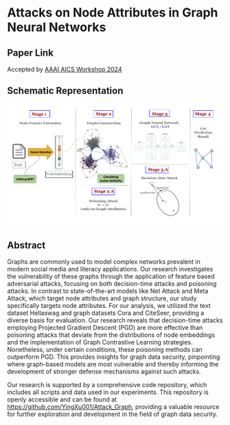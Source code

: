 # Attacks on Node Attributes in Graph Neural Networks

## Paper Link
Accepted by [AAAI AICS Workshop 2024](https://arxiv.org/abs/2402.12426)

## Schematic Representation
![Pipeline Diagram](image/workflow.png)

## Abstract

Graphs are commonly used to model complex networks prevalent in modern social media and literacy applications. Our research investigates the vulnerability of these graphs through the application of feature based adversarial attacks, focusing on both decision-time attacks and poisoning attacks. In contrast to state-of-the-art models like Net Attack and Meta Attack, which target node attributes and graph structure, our study specifically targets node attributes. For our analysis, we utilized the text dataset Hellaswag and graph datasets Cora and CiteSeer, providing a diverse basis for evaluation. Our research reveals that decision-time attacks employing Projected Gradient Descent (PGD) are more effective than poisoning attacks that deviate from the distributions of node embeddings and the implementation of Graph Contrastive Learning strategies. Nonetheless, under certain conditions, these poisoning methods can outperform PGD. This provides insights for graph data security, pinpointing where graph-based models are most vulnerable and thereby informing the development of stronger defense mechanisms against such attacks.

Our research is supported by a comprehensive code repository, which includes all scripts and data used in our experiments. This repository is openly accessible and can be found at https://github.com/YingXu001/Attack_Graph, providing a valuable resource for further exploration and development in the field of graph data security.
